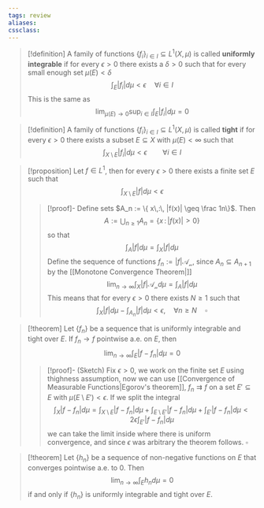 ```yaml
---
tags: review
aliases:
cssclass:
---
```

 

> [!definition]
> A family of functions $\{f_i\}_{i \in I} \subseteq L^1(X,\mu)$ is called **uniformly integrable** if for every $\epsilon > 0$ there exists a $\delta > 0$ such that for every small enough set $\mu(E) < \delta$ 
> $$
> \int_E |f_i|d\mu < \epsilon \quad \forall i \in I
> $$
> This is the same as
> $$
> \lim_{\mu(E)\to 0} \sup_{i \in I} \int_E |f_i|d\mu = 0
> $$

> [!definition]
>  A family of functions $\{f_i\}_{i \in I} \subseteq L^1(X,\mu)$ is called **tight** if for every $\epsilon > 0$ there exists a subset $E \subseteq X$ with $\mu(E) < \infty$ such that
>  $$
>  \int_{X\setminus E} |f_i|d\mu < \epsilon \qquad \forall i \in I  
>  $$

> [!proposition]
> Let $f \in L^1$, then for every $\epsilon > 0$ there exists a finite set $E$ such that
> $$
> \int_{X\setminus E} |f|d\mu < \epsilon
> $$ 
> > [!proof]-
> > Define sets $A_n := \{ x\,:\, |f(x)| \geq \frac 1n\}$. Then
> > $$
> > A := \bigcup_{n\geq 1} A_n = \{x\,:\, |f(x)| > 0\}
> > $$
> > so that
> > $$
> > \int_A |f|d\mu = \int_X |f| d\mu
> > $$
> > Define the sequence of functions $f_n := |f| \mathcal{A_n}$, since $A_n \subseteq A_{n+1}$ by the [[Monotone Convergence Theorem|]]
> > $$
> > \lim_{n\to \infty} \int_X |f|\mathcal{A_n}d\mu = \int_A |f| d\mu
> > $$
> > This means that for every $\epsilon > 0$ there exists $N \geq 1$ such that
> > $$
> > \int_X |f|d\mu - \int_{A_n} |f|d\mu < \epsilon, \quad \forall n \geq N \quad \square
> > $$
> > 

> [!theorem]
> Let $\{f_n\}$ be a sequence that is uniformly integrable and tight over $E$. If $f_n \to f$ pointwise a.e. on $E$, then 
> $$
> \lim_{n\to\infty}\int_E |f-f_n| d\mu = 0
> $$
> > [!proof]-
> > (Sketch) Fix $\epsilon > 0$, we work on the finite set $E$ using thighness assumption, now we can use [[Convergence of Measurable Functions|Egorov's theorem]], $f_n \rightrightarrows f$  on a set $E' \subseteq E$ with $\mu(E\setminus E') < \epsilon$. If we split the integral
> > $$
> > \int_X |f-f_n| d\mu = \int_{X\setminus E} |f-f_n| d\mu + \int_{E\setminus E'} |f-f_n| d\mu + \int_{E'} |f-f_n| d\mu
> > < 2\epsilon \int_{E'} |f-f_n| d\mu
> > $$
> > we can take the limit inside where there is uniform convergence, and since $\epsilon$ was arbitrary the theorem follows. $\square$ 


> [!theorem]
> Let $\{h_n\}$ be a sequence of non-negative functions on $E$ that converges pointwise a.e. to $0$. Then 
> $$
> \lim_{n\to\infty}\int_E h_n d\mu = 0
> $$
> if and only if $\{h_n\}$ is uniformly integrable and tight over $E$.






